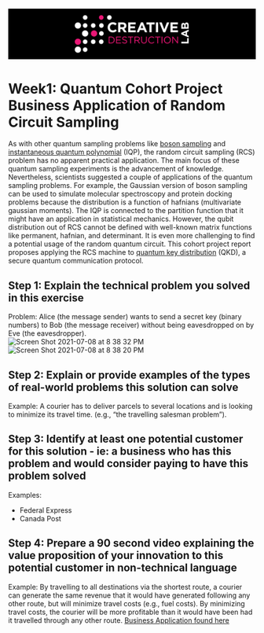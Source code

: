 ![CDL 2020 Cohort Project](../figures/CDL_logo.jpg)
# Week1: Quantum Cohort Project Business Application of Random Circuit Sampling

As with other quantum sampling problems like [boson sampling](https://en.wikipedia.org/wiki/Boson_sampling) and [instantaneous quantum polynomial](https://strawberryfields.ai/photonics/demos/run_iqp.html) (IQP), the random circuit sampling (RCS) problem has no apparent practical application. The main focus of these quantum sampling experiments is the advancement of knowledge. Nevertheless, scientists suggested a couple of applications of the quantum sampling problems. For example, the Gaussian version of boson sampling can be used to simulate molecular spectroscopy and protein docking problems because the distribution is a function of hafnians (multivariate gaussian moments). The IQP is connected to the partition function that it might have an application in statistical mechanics. However, the qubit distribution out of RCS cannot be defined with well-known matrix functions like permanent, hafnian, and determinant. It is even more challenging to find a potential usage of the random quantum circuit. This cohort project report proposes applying the RCS machine to [quantum key distribution](https://en.wikipedia.org/wiki/Quantum_key_distribution) (QKD), a secure quantum communication protocol.    


## Step 1: Explain the technical problem you solved in this exercise

Problem: Alice (the message sender) wants to send a secret key (binary numbers) to Bob (the message receiver) without being eavesdropped on by Eve (the eavesdropper).  
<img width="1018" alt="Screen Shot 2021-07-08 at 8 38 32 PM" src="https://user-images.githubusercontent.com/87050306/125159514-d8a43300-e1b2-11eb-8507-13aa8448e3f0.png">
<img width="1024" alt="Screen Shot 2021-07-08 at 8 38 20 PM" src="https://user-images.githubusercontent.com/87050306/125159519-df32aa80-e1b2-11eb-89e6-eccfbfa62a86.png">


## Step 2: Explain or provide examples of the types of real-world problems this solution can solve

Example: A courier has to deliver parcels to several locations and is looking to minimize its travel time. (e.g., “the travelling salesman problem”).

## Step 3: Identify at least one potential customer for this solution - ie: a business who has this problem and would consider paying to have this problem solved

Examples: 
- Federal Express
- Canada Post

## Step 4: Prepare a 90 second video explaining the value proposition of your innovation to this potential customer in non-technical language

Example: By travelling to all destinations via the shortest route, a courier can generate the same revenue that it would have generated following any other route, but will minimize travel costs (e.g., fuel costs). By minimizing travel costs, the courier will be more profitable than it would have been had it travelled through any other route. [Business Application found here](./week1_businessapplication_small.mov)

